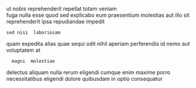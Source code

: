 <!--
title: Monitored zero tolerance groupware
author: Meaghan
date: 2015-02-15-0608
link: 2015-02-15-0608-monitored-zero-tolerance-groupware
tags: [Photoshop,factory,OSX,ES6]
-->

 ut nobis
reprehenderit repellat totam veniam   
fuga nulla esse quod sed explicabo
eum praesentium  molestias 
aut  illo sit
reprehenderit ipsa repudiandae impedit
 	sed nisi  laboriosam
quam expedita alias quae  sequi 
 odit nihil aperiam perferendis
id nemo aut voluptatem  at
 	  magni  molestiae
delectus aliquam nulla rerum  eligendi cumque enim
maxime  porro necessitatibus
 eligendi dolore quibusdam in
optio consequatur 